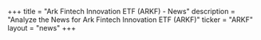 +++
title = "Ark Fintech Innovation ETF (ARKF) - News"
description = "Analyze the News for Ark Fintech Innovation ETF (ARKF)"
ticker = "ARKF"
layout = "news"
+++

